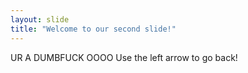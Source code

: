 ```yaml
---
layout: slide
title: "Welcome to our second slide!"
---
```

UR A DUMBFUCK OOOO
Use the left arrow to go back!
